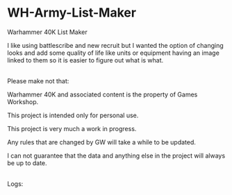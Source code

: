 # WH-Army-List-Maker
Warhammer 40K List Maker

I like using battlescribe and new recruit but I wanted the option of changing looks and add some quality of life like units or equipment having an image linked to them so it is easier to figure out what is what.

<br>
Please make not that:

Warhammer 40K and associated content is the property of Games Workshop.

This project is intended only for personal use.

This project is very much a work in progress.

Any rules that are changed by GW will take a while to be updated.

I can not guarantee that the data and anything else in the project will always be up to date.

<br>
Logs:

